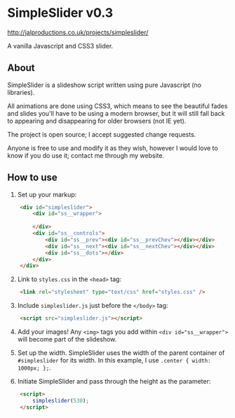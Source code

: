 SimpleSlider v0.3
=================
http://jalproductions.co.uk/projects/simpleslider/

A vanilla Javascript and CSS3 slider.

About
-----

SimpleSlider is a slideshow script written using pure Javascript (no libraries).

All animations are done using CSS3, which means to see the beautiful fades and slides you'll have to be using a modern browser, but it will still fall back to appearing and disappearing for older browsers (not IE yet).

The project is open source; I accept suggested change requests.

Anyone is free to use and modify it as they wish, however I would love to know if you do use it; contact me through my website.

How to use
----------

1. Set up your markup:
```html
	<div id="simpleslider">
		<div id="ss__wrapper">
			
		</div>
		<div id="ss__controls">
			<div id="ss__prev"><div id="ss__prevChev"></div></div>
			<div id="ss__next"><div id="ss__nextChev"></div></div>
			<div id="ss__dots"></div>
		</div>
	</div>
```

2. Link to ```styles.css``` in the ```<head>``` tag:
```html
	<link rel="stylesheet" type="text/css" href="styles.css" />
```

3. Include ```simpleslider.js``` just before the ```</body>``` tag:
```html
    <script src="simpleslider.js"></script>
```

4. Add your images! Any ```<img>``` tags you add within ```<div id="ss__wrapper">``` will become part of the slideshow.

5. Set up the width. SimpleSlider uses the width of the parent container of ```#simpleslider``` for its width. In this example, I use ```.center { width: 1000px; };```.

6. Initiate SimpleSlider and pass through the height as the parameter:
```html
	<script>
		simpleslider(530);
	</script>
```